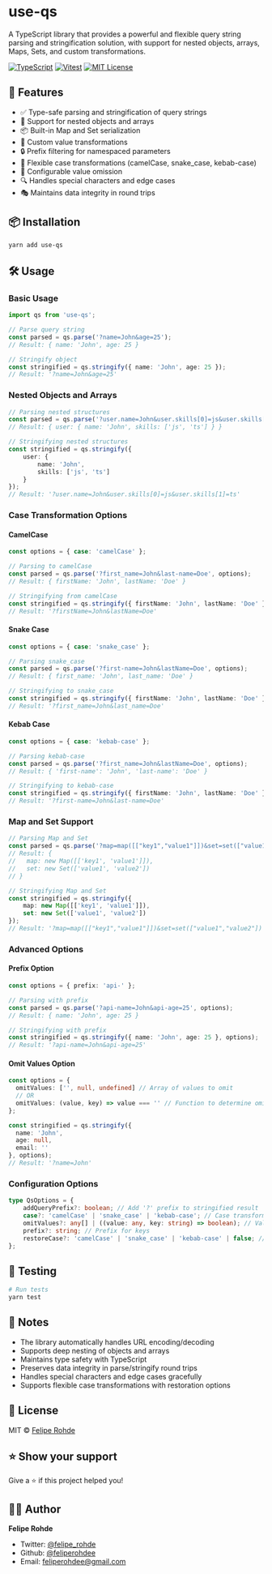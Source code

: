 # use-qs

A TypeScript library that provides a powerful and flexible query string parsing and stringification solution, with support for nested objects, arrays, Maps, Sets, and custom transformations.

[![TypeScript](https://img.shields.io/badge/-TypeScript-3178C6?style=flat-square&logo=typescript&logoColor=white)](https://www.typescriptlang.org/)
[![Vitest](https://img.shields.io/badge/-Vitest-729B1B?style=flat-square&logo=vitest&logoColor=white)](https://vitest.dev/)
[![MIT License](https://img.shields.io/badge/license-MIT-blue.svg)](LICENSE)

## 🚀 Features

- ✅ Type-safe parsing and stringification of query strings
- 🔄 Support for nested objects and arrays
- 📦 Built-in Map and Set serialization
- 🎯 Custom value transformations
- 🔒 Prefix filtering for namespaced parameters
- 🎨 Flexible case transformations (camelCase, snake_case, kebab-case)
- 🧹 Configurable value omission
- 🔍 Handles special characters and edge cases
- 🎭 Maintains data integrity in round trips

## 📦 Installation

```bash
yarn add use-qs
```

## 🛠️ Usage

### Basic Usage

```typescript
import qs from 'use-qs';

// Parse query string
const parsed = qs.parse('?name=John&age=25');
// Result: { name: 'John', age: 25 }

// Stringify object
const stringified = qs.stringify({ name: 'John', age: 25 });
// Result: '?name=John&age=25'
```

### Nested Objects and Arrays

```typescript
// Parsing nested structures
const parsed = qs.parse('?user.name=John&user.skills[0]=js&user.skills[1]=ts');
// Result: { user: { name: 'John', skills: ['js', 'ts'] } }

// Stringifying nested structures
const stringified = qs.stringify({
	user: {
		name: 'John',
		skills: ['js', 'ts']
	}
});
// Result: '?user.name=John&user.skills[0]=js&user.skills[1]=ts'
```

### Case Transformation Options

#### CamelCase

```typescript
const options = { case: 'camelCase' };

// Parsing to camelCase
const parsed = qs.parse('?first_name=John&last-name=Doe', options);
// Result: { firstName: 'John', lastName: 'Doe' }

// Stringifying from camelCase
const stringified = qs.stringify({ firstName: 'John', lastName: 'Doe' }, options);
// Result: '?firstName=John&lastName=Doe'
```

#### Snake Case

```typescript
const options = { case: 'snake_case' };

// Parsing snake_case
const parsed = qs.parse('?first-name=John&lastName=Doe', options);
// Result: { first_name: 'John', last_name: 'Doe' }

// Stringifying to snake_case
const stringified = qs.stringify({ firstName: 'John', lastName: 'Doe' }, options);
// Result: '?first_name=John&last_name=Doe'
```

#### Kebab Case

```typescript
const options = { case: 'kebab-case' };

// Parsing kebab-case
const parsed = qs.parse('?first_name=John&lastName=Doe', options);
// Result: { 'first-name': 'John', 'last-name': 'Doe' }

// Stringifying to kebab-case
const stringified = qs.stringify({ firstName: 'John', lastName: 'Doe' }, options);
// Result: '?first-name=John&last-name=Doe'
```

### Map and Set Support

```typescript
// Parsing Map and Set
const parsed = qs.parse('?map=map([["key1","value1"]])&set=set(["value1","value2"])');
// Result: {
//   map: new Map([['key1', 'value1']]),
//   set: new Set(['value1', 'value2'])
// }

// Stringifying Map and Set
const stringified = qs.stringify({
	map: new Map([['key1', 'value1']]),
	set: new Set(['value1', 'value2'])
});
// Result: '?map=map([["key1","value1"]])&set=set(["value1","value2"])'
```

### Advanced Options

#### Prefix Option

```typescript
const options = { prefix: 'api-' };

// Parsing with prefix
const parsed = qs.parse('?api-name=John&api-age=25', options);
// Result: { name: 'John', age: 25 }

// Stringifying with prefix
const stringified = qs.stringify({ name: 'John', age: 25 }, options);
// Result: '?api-name=John&api-age=25'
```

#### Omit Values Option

```typescript
const options = {
  omitValues: ['', null, undefined] // Array of values to omit
  // OR
  omitValues: (value, key) => value === '' // Function to determine omission
};

const stringified = qs.stringify({
  name: 'John',
  age: null,
  email: ''
}, options);
// Result: '?name=John'
```

### Configuration Options

```typescript
type QsOptions = {
	addQueryPrefix?: boolean; // Add '?' prefix to stringified result
	case?: 'camelCase' | 'snake_case' | 'kebab-case'; // Case transformation option
	omitValues?: any[] | ((value: any, key: string) => boolean); // Values to omit
	prefix?: string; // Prefix for keys
	restoreCase?: 'camelCase' | 'snake_case' | 'kebab-case' | false; // Restore case when parsing
};
```

## 🧪 Testing

```bash
# Run tests
yarn test
```

## 📝 Notes

- The library automatically handles URL encoding/decoding
- Supports deep nesting of objects and arrays
- Maintains type safety with TypeScript
- Preserves data integrity in parse/stringify round trips
- Handles special characters and edge cases gracefully
- Supports flexible case transformations with restoration options

## 📝 License

MIT © [Felipe Rohde](mailto:feliperohdee@gmail.com)

## ⭐ Show your support

Give a ⭐️ if this project helped you!

## 👨‍💻 Author

**Felipe Rohde**

- Twitter: [@felipe_rohde](https://twitter.com/felipe_rohde)
- Github: [@feliperohdee](https://github.com/feliperohdee)
- Email: feliperohdee@gmail.com
